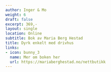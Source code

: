```yaml
---
author: Inger & Mo
weight: 6
draft: false
excerpt: 369,-
layout: single
location: Online
subtitle: Bok av Maria Berg Hestad
title: Dyrk enkelt med drivhus
links:
- icon: bunny_3
  name: Mer om boken her
  url: https://mariaberghestad.no/nettbutikk 
---
```


